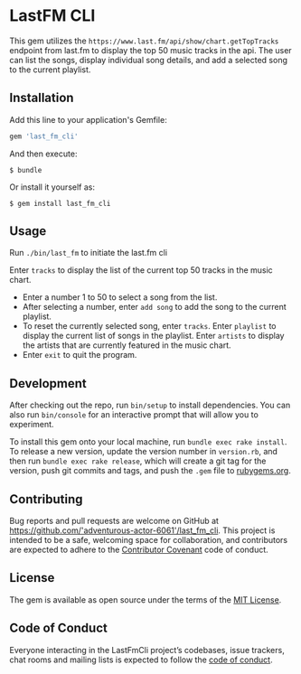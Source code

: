 # LastFM CLI

This gem utilizes the `https://www.last.fm/api/show/chart.getTopTracks` endpoint from last.fm to display the top 50 music tracks in the api. The user can list the songs, display individual song details, and add a selected song to the current playlist.

## Installation

Add this line to your application's Gemfile:

```ruby
gem 'last_fm_cli'
```

And then execute:

    $ bundle

Or install it yourself as:

    $ gem install last_fm_cli

## Usage

Run `./bin/last_fm` to initiate the last.fm cli

Enter `tracks` to display the list of the current top 50 tracks in the music chart.
  - Enter a number 1 to 50 to select a song from the list.
  - After selecting a number, enter `add song` to add the song to the current playlist.
  - To reset the currently selected song, enter `tracks`.
Enter `playlist` to display the current list of songs in the playlist.
Enter `artists` to display the artists that are currently featured in the music chart.
  - Enter `exit` to quit the program.

## Development

After checking out the repo, run `bin/setup` to install dependencies. You can also run `bin/console` for an interactive prompt that will allow you to experiment.

To install this gem onto your local machine, run `bundle exec rake install`. To release a new version, update the version number in `version.rb`, and then run `bundle exec rake release`, which will create a git tag for the version, push git commits and tags, and push the `.gem` file to [rubygems.org](https://rubygems.org).

## Contributing

Bug reports and pull requests are welcome on GitHub at https://github.com/'adventurous-actor-6061'/last_fm_cli. This project is intended to be a safe, welcoming space for collaboration, and contributors are expected to adhere to the [Contributor Covenant](http://contributor-covenant.org) code of conduct.

## License

The gem is available as open source under the terms of the [MIT License](https://opensource.org/licenses/MIT).

## Code of Conduct

Everyone interacting in the LastFmCli project’s codebases, issue trackers, chat rooms and mailing lists is expected to follow the [code of conduct](https://github.com/'adventurous-actor-6061'/last_fm_cli/blob/master/CODE_OF_CONDUCT.md).
